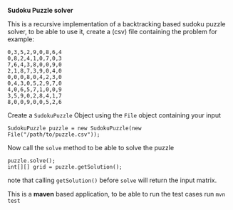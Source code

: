 **Sudoku Puzzle solver**

This is a recursive implementation of a backtracking based sudoku puzzle solver, to be able to use it, create a (csv) file containing the problem for example:

```
0,3,5,2,9,0,8,6,4
0,8,2,4,1,0,7,0,3
7,6,4,3,8,0,0,9,0
2,1,8,7,3,9,0,4,0
0,0,0,8,0,4,2,3,0
0,4,3,0,5,2,9,7,0
4,0,6,5,7,1,0,0,9
3,5,9,0,2,8,4,1,7
8,0,0,9,0,0,5,2,6
```

Create a ```SudokuPuzzle``` Object using the ```File``` object containing your input

```
SudokuPuzzle puzzle = new SudokuPuzzle(new File("/path/to/puzzle.csv"));
```

Now call the ```solve``` method to be able to solve the puzzle

```
puzzle.solve();
int[][] grid = puzzle.getSolution();
```

note that calling ```getSolution()``` before ```solve``` will return the input matrix.

This is a **maven** based application, to be able to run the test cases run ```mvn test```
